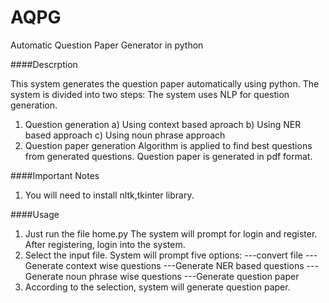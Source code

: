 # AQPG
Automatic Question Paper Generator in python

####Descrption

This system generates the question paper automatically using python. The system is divided into two steps:
The system uses NLP for question generation.

1. Question generation
    a) Using context based aproach
    b) Using NER based approach
    c) Using noun phrase approach
2. Question paper generation
    Algorithm is applied to find best questions from generated questions.
    Question paper is generated in pdf format.

####Important Notes

1. You will need to install nltk,tkinter library.

####Usage

1. Just run the file home.py
The system will prompt for login and register. After registering, login into the system.
2. Select the input file. System will prompt five options: 
  ---convert file
  ---Generate context wise questions
  ---Generate NER based questions
  ---Generate noun phrase wise questions
  ---Generate question paper
3. According to the selection, system will generate question paper.

